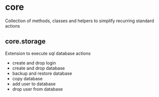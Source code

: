 # core
Collection of methods, classes and helpers to simplify recurring standard actions

## core.storage
Extension to execute sql database actions

* create and drop login
* create and drop database
* backup and restore database
* copy database
* add user to database
* drop user from database

